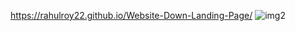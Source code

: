 https://rahulroy22.github.io/Website-Down-Landing-Page/
![img2](https://github.com/user-attachments/assets/19e568be-56fe-4799-9802-58df916e2ae3)

